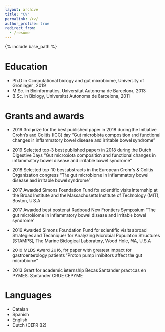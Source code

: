 ```yaml
---
layout: archive
title: "CV"
permalink: /cv/
author_profile: true
redirect_from:
  - /resume
---
```


{% include base_path %}

Education
======

* Ph.D in Computational biology and gut microbiome, University of Groningen, 2019 
* M.Sc. in Bioinformatics, Universitat Autonoma de Barcelona, 2013
* B.Sc. in Biology, Universitat Autonoma de Barcelona, 2011

  
Grants and awards
======
* 2019  3rd prize for the best published paper in 2018 during the Initiative Crohn’s and Colitis (ICC) day 
  “Gut microbiota composition and functional changes in inflammatory bowel disease and irritable bowel syndrome”

* 2019  Selected top-3 best published papers in 2018 during the Dutch Digestive Days
  “Gut microbiota composition and functional changes in inflammatory bowel disease and irritable bowel syndrome”

* 2018  Selected top-10 best abstracts in the European Crohn’s & Colitis Organization congress 
 “The gut microbiome in inflammatory bowel disease and irritable bowel syndrome”

* 2017  Awarded Simons Foundation Fund for scientific visits
  Internship at the Broad Institute and the Massachusetts Institute of Technology (MIT), Boston, U.S.A

* 2017  Awarded best poster at Radboud New Frontiers Symposium
  “The gut microbiome in inflammatory bowel disease and irritable bowel syndrome”

* 2016  Awarded Simons Foundation Fund for scientific visits abroad 
  Strategies and Techniques for Analyzing Microbial Population Structures (STAMPS), The Marine Biological Laboratory, Wood Hole, MA, U.S.A

* 2016  MLDS Award 2016, for paper with greatest impact for gastroenterology patients 
  “Proton pump inhibitors affect the gut microbiome”

* 2013  Grant for academic internship
 Becas Santander practicas en PYMES. Santander CRUE CEPYME

  
Languages
======
* Catalan
* Spanish
* English
* Dutch (CEFR B2)
